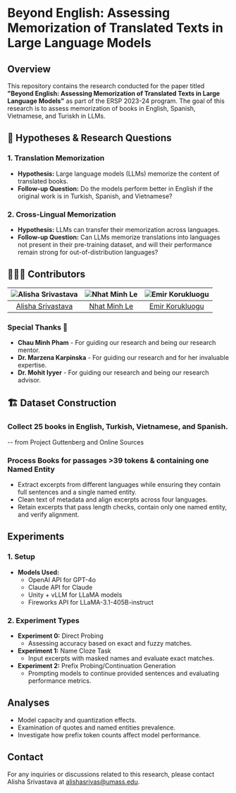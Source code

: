 # Beyond English: Assessing Memorization of Translated Texts in Large Language Models

## Overview

This repository contains the research conducted for the paper titled **"Beyond English: Assessing Memorization of Translated Texts in Large Language Models"** as part of the ERSP 2023-24 program. The goal of this research is to assess memorization of books in English, Spanish, Vietnamese, and Turiskh in LLMs. 

## 🚀 Hypotheses & Research Questions

### 1. Translation Memorization
- **Hypothesis:** Large language models (LLMs) memorize the content of translated books.
- **Follow-up Question:** Do the models perform better in English if the original work is in Turkish, Spanish, and Vietnamese?

### 2. Cross-Lingual Memorization
- **Hypothesis:** LLMs can transfer their memorization across languages.
- **Follow-up Question:** Can LLMs memorize translations into languages not present in their pre-training dataset, and will their performance remain strong for out-of-distribution languages?

## 👩🏻‍💻 Contributors
| ![Alisha Srivastava](https://avatars.githubusercontent.com/alishasrivas?s=100) | ![Nhat Minh Le](https://avatars.githubusercontent.com/nhminhle?s=100) | ![Emir Korukluogu](https://avatars.githubusercontent.com/emirkaan5?s=100) |
|:---:|:---:|:---:|
| [Alisha Srivastava](https://github.com/alishasrivas) | [Nhat Minh Le](https://github.com/nhminhle) | [Emir Korukluogu](https://github.com/emirkaan5) |

### Special Thanks 🌟
- **Chau Minh Pham** - For guiding our research and being our research mentor.
- **Dr. Marzena Karpinska** - For guiding our research and for her invaluable expertise. 
- **Dr. Mohit Iyyer** - For guiding our research and being our research advisor.

## 🏗️ Dataset Construction

### Collect 25 books in English, Turkish, Vietnamese, and Spanish.
-- from Project Guttenberg and Online Sources 

### Process Books for passages >39 tokens & containing one Named Entity
- Extract excerpts from different languages while ensuring they contain full sentences and a single named entity.
- Clean text of metadata and align excerpts across four languages.
- Retain excerpts that pass length checks, contain only one named entity, and verify alignment.

## Experiments

### 1. Setup
- **Models Used:**
  - OpenAI API for GPT-4o
  - Claude API for Claude
  - Unity + vLLM for LLaMA models
  - Fireworks API for LLaMA-3.1-405B-instruct

### 2. Experiment Types
- **Experiment 0:** Direct Probing
  - Assessing accuracy based on exact and fuzzy matches.
- **Experiment 1:** Name Cloze Task
  - Input excerpts with masked names and evaluate exact matches.
- **Experiment 2:** Prefix Probing/Continuation Generation
  - Prompting models to continue provided sentences and evaluating performance metrics.

## Analyses

- Model capacity and quantization effects.
- Examination of quotes and named entities prevalence.
- Investigate how prefix token counts affect model performance.

## Contact

For any inquiries or discussions related to this research, please contact Alisha Srivastava at alishasrivas@umass.edu.
